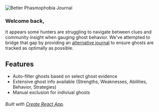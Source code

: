 ![Better Phasmophobia Journal](https://i.ibb.co/qM5v9Cg/bpj.jpg)

### Welcome back,
It appears some hunters are struggling to navigate between clues and community insight when gauging ghost behavior. We've attempted to bridge that gap by providing an [alternative journal](https://better-phasmophobia-journal.netlify.app/) to ensure ghosts are tracked as optimally as possible.

## Features
- Auto-filter ghosts based on select ghost evidence
- Extensive ghost info available (Strengths, Weaknesses, Abilities, Behavior, Strategies)
- Manual exclusion for indiviual ghosts


###### Built with [Create React App](https://create-react-app.dev/).

